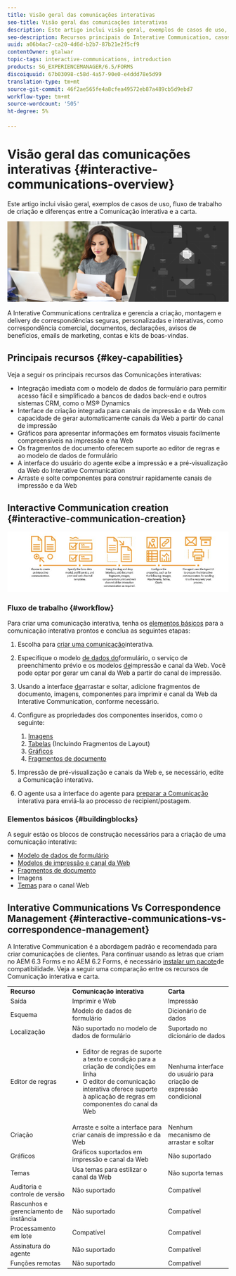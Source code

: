 ```yaml
---
title: Visão geral das comunicações interativas
seo-title: Visão geral das comunicações interativas
description: Este artigo inclui visão geral, exemplos de casos de uso, fluxo de trabalho de criação e diferenças entre a Comunicação interativa e a carta.
seo-description: Recursos principais do Interative Communication, casos de uso de amostra, fluxo de trabalho de criação e diferenças entre o Interative Communication e o Gerenciamento de correspondência
uuid: a06b4ac7-ca20-4d6d-b2b7-87b21e2f5cf9
contentOwner: gtalwar
topic-tags: interactive-communications, introduction
products: SG_EXPERIENCEMANAGER/6.5/FORMS
discoiquuid: 67b03098-c58d-4a57-90e0-e4ddd78e5d99
translation-type: tm+mt
source-git-commit: 46f2ae565fe4a8cfea49572eb87a489cb5d9ebd7
workflow-type: tm+mt
source-wordcount: '505'
ht-degree: 5%

---
```



# Visão geral das comunicações interativas {#interactive-communications-overview}

Este artigo inclui visão geral, exemplos de casos de uso, fluxo de trabalho de criação e diferenças entre a Comunicação interativa e a carta.

![](do-not-localize/correspondence-management.png)

A Interative Communications centraliza e gerencia a criação, montagem e delivery de correspondências seguras, personalizadas e interativas, como correspondência comercial, documentos, declarações, avisos de benefícios, emails de marketing, contas e kits de boas-vindas.

## Principais recursos {#key-capabilities}

Veja a seguir os principais recursos das Comunicações interativas:

* Integração imediata com o modelo de dados de formulário para permitir acesso fácil e simplificado a bancos de dados back-end e outros sistemas CRM, como o MS® Dynamics
* Interface de criação integrada para canais de impressão e da Web com capacidade de gerar automaticamente canais da Web a partir do canal de impressão
* Gráficos para apresentar informações em formatos visuais facilmente compreensíveis na impressão e na Web
* Os fragmentos de documento oferecem suporte ao editor de regras e ao modelo de dados de formulário
* A interface do usuário do agente exibe a impressão e a pré-visualização da Web do Interative Communication
* Arraste e solte componentes para construir rapidamente canais de impressão e da Web

## Interactive Communication creation  {#interactive-communication-creation}

![interative_Communication-01](assets/interactive_communication-01.jpg)

### Fluxo de trabalho {#workflow}

Para criar uma comunicação interativa, tenha os [elementos básicos](#buildingblocks) para a comunicação interativa prontos e conclua as seguintes etapas:

1. Escolha para [criar uma comunicação](/help/forms/using/create-interactive-communication.md)interativa.

1. Especifique o modelo [de dados do](/help/forms/using/data-integration.md)formulário, o serviço de preenchimento prévio e os modelos [de](/help/forms/using/web-channel-print-channel.md)impressão e canal da Web. Você pode optar por gerar um canal da Web a partir do canal de impressão.

1. Usando a interface [de](/help/forms/using/introduction-interactive-communication-authoring.md)arrastar e soltar, adicione fragmentos de documento, imagens, componentes para imprimir e canal da Web da Interative Communication, conforme necessário.
1. Configure as propriedades dos componentes inseridos, como o seguinte:

   1. [Imagens](/help/forms/using/create-interactive-communication.md#step2)
   1. [Tabelas](/help/forms/using/create-interactive-communication.md#tables) (Incluindo Fragmentos de Layout)
   1. [Gráficos](/help/forms/using/chart-component-interactive-communications.md)
   1. [Fragmentos de documento](/help/forms/using/create-interactive-communication.md#document-fragment-properties)

1. Impressão de pré-visualização e canais da Web e, se necessário, edite a Comunicação interativa.
1. O agente usa a interface do agente para [preparar a Comunicação](/help/forms/using/prepare-send-interactive-communication.md) interativa para enviá-la ao processo de recipient/postagem.

### Elementos básicos {#buildingblocks}

A seguir estão os blocos de construção necessários para a criação de uma comunicação interativa:

* [Modelo de dados de formulário](/help/forms/using/data-integration.md)
* [Modelos de impressão e canal da Web](/help/forms/using/web-channel-print-channel.md)
* [Fragmentos de documento](/help/forms/using/document-fragments.md)
* Imagens
* [Temas](/help/forms/using/themes.md) para o canal Web

## Interative Communications Vs Correspondence Management {#interactive-communications-vs-correspondence-management}

A Interative Communication é a abordagem padrão e recomendada para criar comunicações de clientes. Para continuar usando as letras que criam no AEM 6.3 Forms e no AEM 6.2 Forms, é necessário [instalar um pacote](/help/forms/using/compatibility-package.md)de compatibilidade. Veja a seguir uma comparação entre os recursos de Comunicação interativa e carta.

<table>
 <tbody>
  <tr>
   <td><strong>Recurso</strong></td>
   <td><strong>Comunicação interativa</strong></td>
   <td><strong>Carta</strong></td>
  </tr>
  <tr>
   <td>Saída</td>
   <td>Imprimir e Web</td>
   <td>Impressão</td>
  </tr>
  <tr>
   <td>Esquema</td>
   <td>Modelo de dados de formulário </td>
   <td>Dicionário de dados </td>
  </tr>
  <tr>
   <td>Localização</td>
   <td>Não suportado no modelo de dados de formulário</td>
   <td>Suportado no dicionário de dados</td>
  </tr>
  <tr>
   <td>Editor de regras</td>
   <td>
    <ul>
     <li>Editor de regras de suporte a texto e condição para a criação de condições em linha</li>
     <li>O editor de comunicação interativa oferece suporte à aplicação de regras em componentes do canal da Web</li>
    </ul> </td>
   <td>Nenhuma interface do usuário para criação de expressão condicional</td>
  </tr>
  <tr>
   <td>Criação  </td>
   <td>Arraste e solte a interface para criar canais de impressão e da Web</td>
   <td>Nenhum mecanismo de arrastar e soltar </td>
  </tr>
  <tr>
   <td>Gráficos</td>
   <td>Gráficos suportados em impressão e canal da Web</td>
   <td>Não suportado</td>
  </tr>
  <tr>
   <td>Temas</td>
   <td>Usa temas para estilizar o canal da Web</td>
   <td>Não suporta temas</td>
  </tr>
  <tr>
   <td>Auditoria e controle de versão</td>
   <td>Não suportado</td>
   <td>Compatível</td>
  </tr>
  <tr>
   <td>Rascunhos e gerenciamento de instância</td>
   <td>Não suportado</td>
   <td>Compatível</td>
  </tr>
  <tr>
   <td>Processamento em lote</td>
   <td>Compatível </td>
   <td>Compatível</td>
  </tr>
  <tr>
   <td>Assinatura do agente</td>
   <td>Não suportado</td>
   <td>Compatível</td>
  </tr>
  <tr>
   <td>Funções remotas</td>
   <td>Não suportado</td>
   <td>Compatível</td>
  </tr>
 </tbody>
</table>

